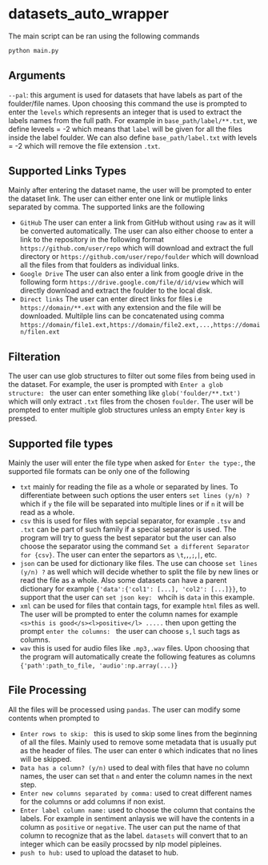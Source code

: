 # datasets_auto_wrapper

The main script can be ran using the following commands 

```bash
python main.py
```

## Arguments 
`--pal`: this argument is used for datasets that have labels as part of the foulder/file names. Upon 
choosing this command the use is prompted to enter the `levels` which represents an integer that is used to extract the labels names from the full path. For example in `base_path/label/**.txt`, we define leveels = -2 which means that `label` will be given for all the files inside the label foulder. We can also define `base_path/label.txt` with levels = -2 which will remove the file extension `.txt`. 

## Supported Links Types 
Mainly after entering the dataset name, the user will be prompted to enter the dataset link. The user can either enter one link or mutliple links separated by comma. The supported links are the following 

* `GitHub` The user can enter a link from GitHub without using `raw` as it will be converted automatically. The user can also either choose to enter a link to the repository in the following format `https://github.com/user/repo` which will download and extract the full directory or `https://github.com/user/repo/foulder` which will download all the files from that foulders as individual links. 
* `Google Drive` The user can also enter a link from google drive in the following form `https://drive.google.com/file/d/id/view` which will directly download and extract the foulder to the local disk. 
* `Direct links` The user can enter direct links for files i.e `https://domain/**.ext` with any extension and the file will be downloaded. Multilple lins can be concatenated using comma `https://domain/file1.ext,https://domain/file2.ext,...,https://domain/filen.ext`

## Filteration
The user can use glob structures to filter out some files from being used in the dataset. For example, the user is prompted with `Enter a glob structure: ` the user can enter something like `glob('foulder/**.txt')` which will only extract `.txt` files from the chosen `foulder`. The user will be prompted to enter multiple glob structures unless an empty `Enter` key is pressed. 

## Supported file types
Mainly the user will enter the file type when asked for `Enter the type:`, the supported file formats can be only one of the following 

* `txt` mainly for reading the file as a whole or separated by lines. To differentiate between such options the user enters `set lines (y/n) ?` which if `y` the file will be separated into multiple lines or if `n` it will be read as a whole. 
* `csv` this is used for files with sepcial separator, for example `.tsv` and `.txt` can be part of such family if a special separator is used. The program will try to guess the best separator but the user can also choose the separator using the command `Set a different Separator for {csv}`. The user can enter the separtors as `\t`,`,`,`;`,`|`, etc.
* `json` can be used for dictionary like files. The use can choose `set lines (y/n) ?` as well which will decide whether to split the file by new lines or read the file as a whole. Also some datasets can have a parent dictionary for example `{'data':{'col1': [...], 'col2': [...]}}`, to support that the user can `set json key: ` whcih is `data` in this example. 
* `xml` can be used for files that contain tags, for example `html` files as well. The user will be prompted to enter the column names for example `<s>this is good</s><l>positive</l> .....` then upon getting the prompt `enter the columns: ` the user can choose `s,l` such tags as columns. 
* `wav` this is used for audio files like `.mp3,.wav` files. Upon choosing that the program will automatically create the following features as columns `{'path':path_to_file, 'audio':np.array(...)}`

## File Processing 
All the files will be processed using `pandas`. The user can modify some contents when prompted to 

* `Enter rows to skip: ` this is used to skip some lines from the beginning of all the files. Mainly used to remove some metadata that is usually put as the header of files. The user can enter `0` which indicates that no lines will be skipped. 
* `Data has a column? (y/n)` used to deal with files that have no column names, the user can set that `n` and enter the column names in the next step. 
* `Enter new columns separated by comma:` used to creat different names for the columns or add columns if non exist. 
* `Enter label column name:` used to choose the column that contains the labels. For example in sentiment anlaysis we will have the contents in a column as `positive` or `negative`. The user can put the name of that column to recognize that as the label. `datasets` will convert that to an integer which can be easily procssed by nlp model pipleines. 
* `push to hub:` used to upload the dataset to hub. 

